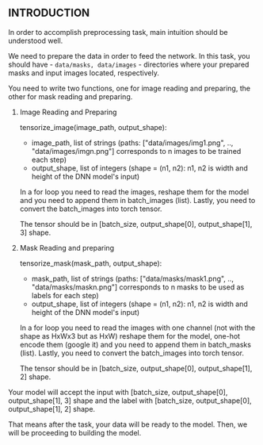 ## INTRODUCTION

In order to accomplish preprocessing task, main intuition should be understood well.

We need to prepare the data in order to feed the network. In this task, you should have - `data/masks, data/images` - directories where your prepared masks and input images located, respectively.

You need to write two functions, one for image reading and preparing, the other for mask reading and preparing.

1. Image Reading and Preparing

    tensorize_image(image_path, output_shape):

    - image_path, list of strings (paths: ["data/images/img1.png", .., "data/images/imgn.png"] corresponds to n images to be trained each step)
    - output_shape, list of integers (shape = (n1, n2): n1, n2 is width and height of the DNN model's input)

    In a for loop you need to read the images, reshape them for the model and you need to append them in batch_images (list). Lastly, you need to convert the batch_images into torch tensor.

    The tensor should be in [batch_size, output_shape[0], output_shape[1], 3] shape.


2. Mask Reading and preparing

    tensorize_mask(mask_path, output_shape):
    
    - mask_path, list of strings (paths: ["data/masks/mask1.png", .., "data/masks/maskn.png"] corresponds to n masks to be used as labels for each step)
    - output_shape, list of integers (shape = (n1, n2): n1, n2 is width and height of the DNN model's input)

    In a for loop you need to read the images with one channel (not with the shape as HxWx3 but as HxW) reshape them for the model, one-hot encode them (google it) and you need to append them in batch_masks (list). Lastly, you need to convert the batch_images into torch tensor.

    The tensor should be in [batch_size, output_shape[0], output_shape[1], 2] shape.

Your model will accept the input with [batch_size, output_shape[0], output_shape[1], 3] shape and the label with [batch_size, output_shape[0], output_shape[1], 2] shape. 

That means after the task, your data will be ready to the model. Then, we will be proceeding to building the model.